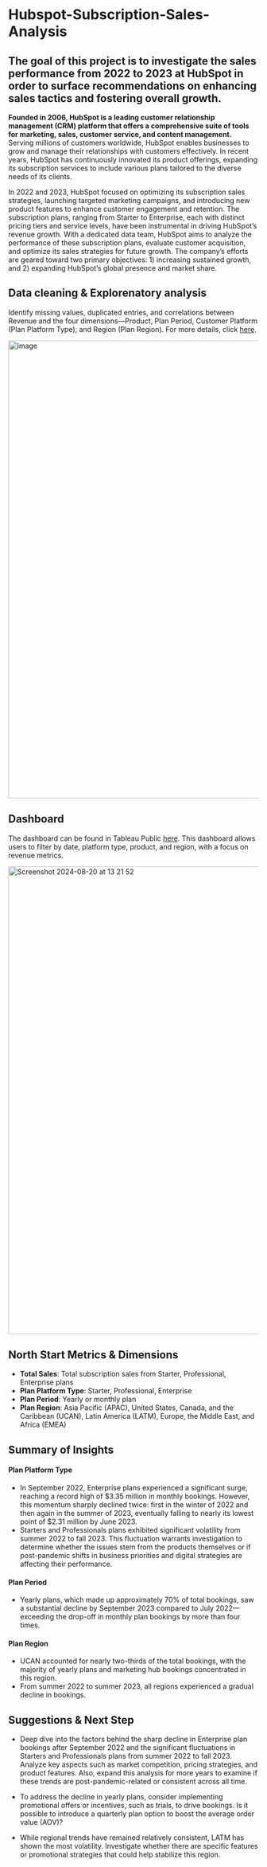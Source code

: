 # Hubspot-Subscription-Sales-Analysis

## The goal of this project is to investigate the sales performance from 2022 to 2023 at HubSpot in order to surface recommendations on enhancing sales tactics and fostering overall growth.

**Founded in 2006, HubSpot is a leading customer relationship management (CRM) platform that offers a comprehensive suite of tools for marketing, sales, customer service, and content management.** Serving millions of customers worldwide, HubSpot enables businesses to grow and manage their relationships with customers effectively. In recent years, HubSpot has continuously innovated its product offerings, expanding its subscription services to include various plans tailored to the diverse needs of its clients.

In 2022 and 2023, HubSpot focused on optimizing its subscription sales strategies, launching targeted marketing campaigns, and introducing new product features to enhance customer engagement and retention. The subscription plans, ranging from Starter to Enterprise, each with distinct pricing tiers and service levels, have been instrumental in driving HubSpot’s revenue growth. With a dedicated data team, HubSpot aims to analyze the performance of these subscription plans, evaluate customer acquisition, and optimize its sales strategies for future growth. The company’s efforts are geared toward two primary objectives: 1) increasing sustained growth, and 2) expanding HubSpot’s global presence and market share.



## Data cleaning & Explorenatory analysis

Identify missing values, duplicated entries, and correlations between Revenue and the four dimensions—Product, Plan Period, Customer Platform (Plan Platform Type), and Region (Plan Region). For more details, click [here](https://github.com/WittsMei/Hubspot-Subscription-Sales-Analysis-Overview/blob/main/Hubspot%20Data%20Cleaning%20%26%20EDA.ipynb).

<img width="920" alt="image" src="https://github.com/user-attachments/assets/8c050c6f-4333-4f67-9582-2f56e504610a">


## Dashboard
The dashboard can be found in Tableau Public [here](https://public.tableau.com/app/profile/witts.jianming.mei/viz/HubspotSalesOverview/HubspotSalesOverview?publish=yes). This dashboard allows users to filter by date, platform type, product, and region, with a focus on revenue metrics.


<img width="940" alt="Screenshot 2024-08-20 at 13 21 52" src="https://github.com/user-attachments/assets/b1963f91-f9e4-4378-bf80-4f771430d677">



## North Start Metrics & Dimensions
- **Total Sales**: Total subscription sales from Starter, Professional, Enterprise plans
- **Plan Platform Type**: Starter, Professional, Enterprise 
- **Plan Period**: Yearly or monthly plan
- **Plan Region**: Asia Pacific (APAC), United States, Canada, and the Caribbean (UCAN), Latin America (LATM), Europe, the Middle East, and Africa (EMEA)


## Summary of Insights

#### Plan Platform Type
- In September 2022, Enterprise plans experienced a significant surge, reaching a record high of $3.35 million in monthly bookings. However, this momentum sharply declined twice: first in the winter of 2022 and then again in the summer of 2023, eventually falling to nearly its lowest point of $2.31 million by June 2023.
- Starters and Professionals plans exhibited significant volatility from summer 2022 to fall 2023. This fluctuation warrants investigation to determine whether the issues stem from the products themselves or if post-pandemic shifts in business priorities and digital strategies are affecting their performance.


#### Plan Period
- Yearly plans, which made up approximately 70% of total bookings, saw a substantial decline by September 2023 compared to July 2022—exceeding the drop-off in monthly plan bookings by more than four times.



#### Plan Region
- UCAN accounted for nearly two-thirds of the total bookings, with the majority of yearly plans and marketing hub bookings concentrated in this region.
- From summer 2022 to summer 2023, all regions experienced a gradual decline in bookings.


## Suggestions & Next Step

- Deep dive into the factors behind the sharp decline in Enterprise plan bookings after September 2022 and the significant fluctuations in Starters and Professionals plans from summer 2022 to fall 2023. Analyze key aspects such as market competition, pricing strategies, and product features. Also, expand this analysis for more years to examine if these trends are post-pandemic-related or consistent across all time.

- To address the decline in yearly plans, consider implementing promotional offers or incentives, such as trials, to drive bookings. Is it possible to introduce a quarterly plan option to boost the average order value (AOV)?

- While regional trends have remained relatively consistent, LATM has shown the most volatility. Investigate whether there are specific features or promotional strategies that could help stabilize this region.
